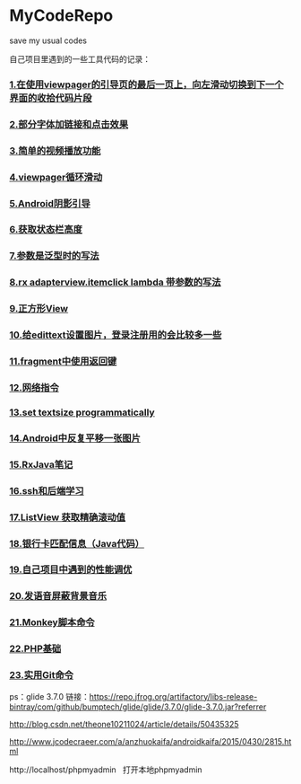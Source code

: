 # MyCodeRepo
save my usual codes

自己项目里遇到的一些工具代码的记录：

### [1.在使用viewpager的引导页的最后一页上，向左滑动切换到下一个界面的收拾代码片段]()

### [2.部分字体加链接和点击效果]()

### [3.简单的视频播放功能]()

### [4.viewpager循环滑动]()

### [5.Android阴影引导]()

### [6.获取状态栏高度]()

### [7.参数是泛型时的写法]()

### [8.rx adapterview.itemclick lambda 带参数的写法]()

### [9.正方形View]()

### [10.给edittext设置图片，登录注册用的会比较多一些]()

### [11.fragment中使用返回键]()

### [12.网络指令]()

### [13.set textsize programmatically]()

### [14.Android中反复平移一张图片]()

### [15.RxJava笔记]()

### [16.ssh和后端学习]()

### [17.ListView 获取精确滚动值]()

### [18.银行卡匹配信息（Java代码）]() 

### [19.自己项目中遇到的性能调优]()

### [20.发语音屏蔽背景音乐]()

### [21.Monkey脚本命令]()

### [22.PHP基础]()

### [23.实用Git命令]()


ps：glide 3.7.0 链接：https://repo.jfrog.org/artifactory/libs-release-bintray/com/github/bumptech/glide/glide/3.7.0/glide-3.7.0.jar?referrer

http://blog.csdn.net/theone10211024/article/details/50435325

http://www.jcodecraeer.com/a/anzhuokaifa/androidkaifa/2015/0430/2815.html

http://localhost/phpmyadmin   打开本地phpmyadmin 
